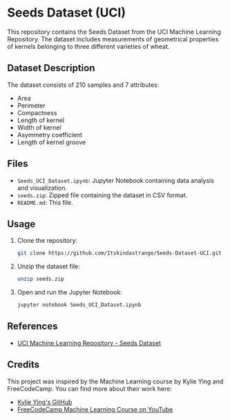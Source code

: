 # Seeds Dataset (UCI)

This repository contains the Seeds Dataset from the UCI Machine Learning Repository. The dataset includes measurements of geometrical properties of kernels belonging to three different varieties of wheat.

## Dataset Description

The dataset consists of 210 samples and 7 attributes:
- Area
- Perimeter
- Compactness
- Length of kernel
- Width of kernel
- Asymmetry coefficient
- Length of kernel groove

## Files

- `Seeds_UCI_Dataset.ipynb`: Jupyter Notebook containing data analysis and visualization.
- `seeds.zip`: Zipped file containing the dataset in CSV format.
- `README.md`: This file.

## Usage

1. Clone the repository:
    ```bash
    git clone https://github.com/Itskindastrange/Seeds-Dataset-UCI.git
    ```
2. Unzip the dataset file:
    ```bash
    unzip seeds.zip
    ```
3. Open and run the Jupyter Notebook:
    ```bash
    jupyter notebook Seeds_UCI_Dataset.ipynb
    ```

## References

- [UCI Machine Learning Repository - Seeds Dataset](https://archive.ics.uci.edu/dataset/236/seeds)

## Credits

This project was inspired by the Machine Learning course by Kylie Ying and FreeCodeCamp. You can find more about their work here:
- [Kylie Ying's GitHub](https://github.com/kying18)
- [FreeCodeCamp Machine Learning Course on YouTube](https://www.youtube.com/watch?v=i_LwzRVP7bg&ab_channel=freeCodeCamp.org)


